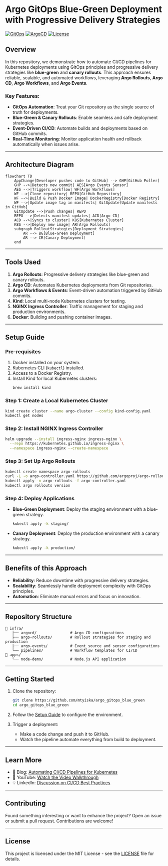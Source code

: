 # Argo GitOps Blue-Green Deployment with Progressive Delivery Strategies

[![GitOps](https://img.shields.io/badge/GitOps-Kubernetes-blue)](https://github.com/mtyiska/argo_gitops_blue_green)
[![ArgoCD](https://img.shields.io/badge/ArgoCD-Automation-brightgreen)](https://argoproj.github.io/cd)
[![License](https://img.shields.io/badge/License-MIT-yellow)](LICENSE)

## Overview

In this repository, we demonstrate how to automate CI/CD pipelines for Kubernetes deployments using GitOps principles and progressive delivery strategies like **blue-green** and **canary rollouts**. This approach ensures reliable, scalable, and automated workflows, leveraging **Argo Rollouts**, **Argo CD**, **Argo Workflows**, and **Argo Events**.

### Key Features:
- **GitOps Automation**: Treat your Git repository as the single source of truth for deployments.
- **Blue-Green & Canary Rollouts**: Enable seamless and safe deployment strategies.
- **Event-Driven CI/CD**: Automate builds and deployments based on GitHub commits.
- **Real-Time Monitoring**: Monitor application health and rollback automatically when issues arise.

---

## Architecture Diagram

```mermaid
flowchart TD
    AppChange[Developer pushes code to GitHub] --> GHP[GitHub Poller]
    GHP -->|Detects new commit| AES[Argo Events Sensor]
    AES -->|Triggers workflow| WF[Argo Workflows]
    WF -->|Clone repository| REPO[GitHub Repository]
    WF -->|Build & Push Docker Image| DockerRegistry[Docker Registry]
    WF -->|Update image tag in manifests| GitUpdate[Update manifests in GitHub]
    GitUpdate -->|Push changes| REPO
    REPO -->|Detects manifest updates| ACD[Argo CD]
    ACD -->|Syncs to cluster| K8S[Kubernetes Cluster]
    K8S -->|Deploy new image| AR[Argo Rollouts]
    subgraph RolloutStrategies[Deployment Strategies]
        AR --> BG[Blue-Green Deployment]
        AR --> CR[Canary Deployment]
    end
```

---

## Tools Used

1. **Argo Rollouts**: Progressive delivery strategies like blue-green and canary rollouts.
2. **Argo CD**: Automates Kubernetes deployments from Git repositories.
3. **Argo Workflows & Events**: Event-driven automation triggered by GitHub commits.
4. **Kind**: Local multi-node Kubernetes clusters for testing.
5. **NGINX Ingress Controller**: Traffic management for staging and production environments.
6. **Docker**: Building and pushing container images.

---

## Setup Guide

### Pre-requisites
1. Docker installed on your system.
2. Kubernetes CLI (`kubectl`) installed.
3. Access to a Docker Registry.
4. Install Kind for local Kubernetes clusters:
   ```bash
   brew install kind
   ```

### Step 1: Create a Local Kubernetes Cluster
```bash
kind create cluster --name argo-cluster --config kind-config.yaml
kubectl get nodes
```

### Step 2: Install NGINX Ingress Controller
```bash
helm upgrade --install ingress-nginx ingress-nginx \
  --repo https://kubernetes.github.io/ingress-nginx \
  --namespace ingress-nginx --create-namespace
```

### Step 3: Set Up Argo Rollouts
```bash
kubectl create namespace argo-rollouts
curl -L -o argo-controller.yaml https://github.com/argoproj/argo-rollouts/releases/latest/download/install.yaml
kubectl apply -n argo-rollouts -f argo-controller.yaml
kubectl argo rollouts version
```

### Step 4: Deploy Applications
- **Blue-Green Deployment**: Deploy the staging environment with a blue-green strategy.
   ```bash
   kubectl apply -k staging/
   ```
- **Canary Deployment**: Deploy the production environment with a canary strategy.
   ```bash
   kubectl apply -k production/
   ```

---

## Benefits of this Approach

- **Reliability**: Reduce downtime with progressive delivery strategies.
- **Scalability**: Seamlessly handle deployment complexity with GitOps principles.
- **Automation**: Eliminate manual errors and focus on innovation.

---

## Repository Structure

```
📁 infra/
   ├── argocd/               # Argo CD configurations
   ├── argo-rollouts/        # Rollout strategies for staging and production
   ├── argo-events/          # Event source and sensor configurations
   └── pipelines/            # Workflow templates for CI/CD
📁 apps/
   └── node-demo/            # Node.js API application
```

---

## Getting Started

1. Clone the repository:
   ```bash
   git clone https://github.com/mtyiska/argo_gitops_blue_green
   cd argo_gitops_blue_green
   ```

2. Follow the [Setup Guide](#setup-guide) to configure the environment.

3. Trigger a deployment:
   - Make a code change and push it to GitHub.
   - Watch the pipeline automate everything from build to deployment.

---

## Learn More

- 📖 Blog: [Automating CI/CD Pipelines for Kubernetes](https://dev.to/michael_tyiska/automating-cicd-pipelines-for-kubernetes-with-argo-rollouts-argo-cd-argo-workflow-events-1l3f)
- 🎥 YouTube: [Watch the Video Walkthrough](https://www.youtube.com/watch?v=Mcm4QKzqpGA)
- 💡 LinkedIn: [Discussion on CI/CD Best Practices](https://www.linkedin.com/pulse/automating-cicd-pipelines-kubernetes-step-by-step-guide-tyiska-udokc/?trackingId=7LRPb%2FWSREON9C0pMUia%2Fw%3D%3D)

---

## Contributing

Found something interesting or want to enhance the project? Open an issue or submit a pull request. Contributions are welcome!

---

## License

This project is licensed under the MIT License - see the [LICENSE](LICENSE) file for details.
